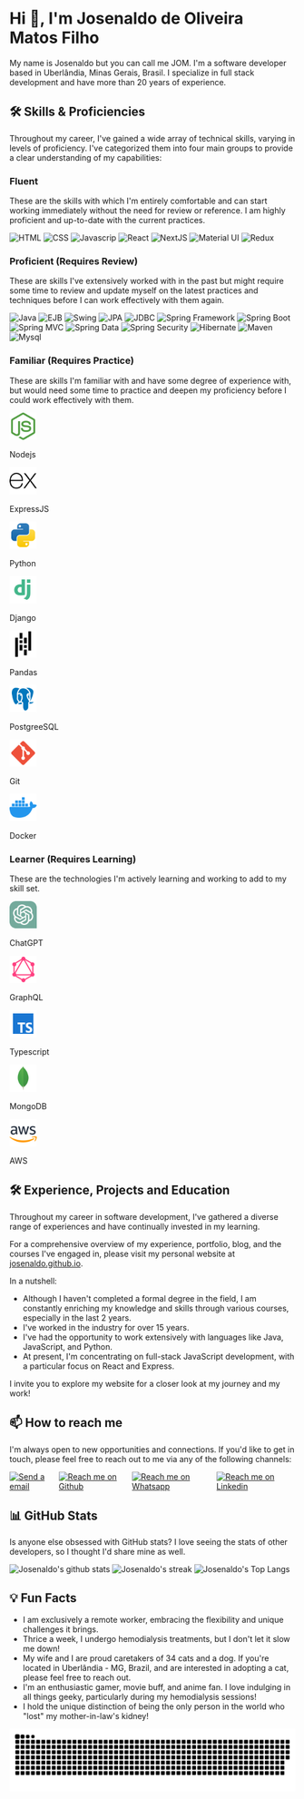 # Hi 👋, I'm Josenaldo de Oliveira Matos Filho

My name is Josenaldo but you can call me JOM. I'm a software developer based in Uberlândia, Minas Gerais, Brasil. I specialize in full stack development and have more than 20 years of experience.

## 🛠️ Skills & Proficiencies

Throughout my career, I've gained a wide array of technical skills, varying in levels of proficiency. I've categorized them into four main groups to provide a clear understanding of my capabilities:

### Fluent

These are the skills with which I'm entirely comfortable and can start working immediately without the need for review or reference. I am highly proficient and up-to-date with the current practices.

<img alt="HTML" src="https://img.shields.io/badge/HTML-E34F26.svg?style=for-the-badge&logo=html5&logoColor=white" height="32px" />
<img alt="CSS" src="https://img.shields.io/badge/CSS-1572B6.svg?style=for-the-badge&logo=css3&logoColor=white" height="32px" />
<img alt="Javascrip" src="https://img.shields.io/badge/JavaScript-F7DF1E.svg?style=for-the-badge&logo=css3&logoColor=323330" height="32px" />
<img alt="React" src="https://img.shields.io/badge/React-61DAFB.svg?style=for-the-badge&logo=react&logoColor=323330" height="32px" />
<img alt="NextJS" src="https://img.shields.io/badge/next.js-000000.svg?style=for-the-badge&logo=nextdotjs&logoColor=white" height="32px" />
<img alt="Material UI" src="https://img.shields.io/badge/Material%20UI-007FFF.svg?style=for-the-badge&logo=mui&logoColor=white" height="32px" />
<img alt="Redux" src="https://img.shields.io/badge/Redux-593D88?style=for-the-badge&logo=redux&logoColor=white" height="32px" />

### Proficient (Requires Review)

These are skills I've extensively worked with in the past but might require some time to review and update myself on the latest practices and techniques before I can work effectively with them again.

<img alt="Java" src="https://img.shields.io/badge/Java-Core-f89820?style=for-the-badge&labelColor=5382a1" height="32px" />
<img alt="EJB" src="https://img.shields.io/badge/Java-EJB-f89820?style=for-the-badge&labelColor=5382a1" height="32px" />
<img alt="Swing" src="https://img.shields.io/badge/Java-Swing-f89820?style=for-the-badge&labelColor=5382a1" height="32px" />
<img alt="JPA" src="https://img.shields.io/badge/Java-JPA-f89820?style=for-the-badge&labelColor=5382a1" height="32px" />
<img alt="JDBC" src="https://img.shields.io/badge/Java-JDBC-f89820?style=for-the-badge&labelColor=5382a1" height="32px" />

<img alt="Spring Framework" src="https://img.shields.io/badge/Spring-Framework-71ad51?style=for-the-badge&labelColor=3f602d" height="32px" />
<img alt="Spring Boot" src="https://img.shields.io/badge/Spring-Boot-71ad51?style=for-the-badge&labelColor=3f602d" height="32px" />
<img alt="Spring MVC" src="https://img.shields.io/badge/Spring-MVC-71ad51?style=for-the-badge&labelColor=3f602d" height="32px" />
<img alt="Spring Data" src="https://img.shields.io/badge/Spring-Data-71ad51?style=for-the-badge&labelColor=3f602d" height="32px" />
<img alt="Spring Security" src="https://img.shields.io/badge/Spring-Security-71ad51?style=for-the-badge&labelColor=3f602d" height="32px" />

<img alt="Hibernate" src="https://img.shields.io/badge/Hibernate-58666c?style=for-the-badge&labelColor=3f602d" height="32px" />
<img alt="Maven" src="https://img.shields.io/badge/Maven-5b2a65?style=for-the-badge&labelColor=3f602d" height="32px" />
<img alt="Mysql" src="https://img.shields.io/badge/Mysql-106c82?style=for-the-badge&labelColor=3f602d" height="32px" />

### Familiar (Requires Practice)

These are skills I'm familiar with and have some degree of experience with, but would need some time to practice and deepen my proficiency before I could work effectively with them.

<div class='icons'>
  <div class='icon'>
    <img alt="nodejs" src="images/skills/nodejs.svg" width="48px" >
    <p>Nodejs<p>
  </div>
  <div class='icon'>
    <img alt="expressjs" src="images/skills/expressjs.svg" width="48px" class='white'>
    <p>ExpressJS<p>
  </div>
  <div class='icon'>
    <img alt="python" src="images/skills/python.svg" width="48px">
    <p>Python<p>
  </div>
  <div class='icon'>
    <img alt="django" src="images/skills/django.svg" width="48px">
    <p>Django<p>
  </div>
  <div class='icon'>
    <img alt="pandas" src="images/skills/pandas.svg" width="48px" class='white'>
    <p>Pandas<p>
  </div>
  <div class='icon'>
    <img alt="postgreesql" src="images/skills/postgreesql.svg" width="48px" >
    <p>PostgreeSQL<p>
  </div>
  <div class='icon'>
    <img alt="git" src="images/skills/git.svg" width="48px" >
    <p>Git<p>
  </div>
  <div class='icon'>
    <img alt="docker" src="images/skills/docker.svg" width="48px" >
    <p>Docker<p>
  </div>
</div>

### Learner (Requires Learning)

These are the technologies I'm actively learning and working to add to my skill set.

<div class='icons'>
  <div class='icon'>
    <img alt="chatgpt" src="images/skills/chatgpt.svg" width="48px" >
    <p>ChatGPT<p>
  </div>
  <div class='icon'>
    <img alt="graphql" src="images/skills/graphql.svg" width="48px" >
    <p>GraphQL<p>
  </div>
  <div class='icon'>
    <img alt="typescript" src="images/skills/typescript.svg" width="48px" >
    <p>Typescript<p>
  </div>
  <div class='icon'>
    <img alt="mongo" src="images/skills/mongo.svg" width="48px" >
    <p>MongoDB<p>
  </div>
  <div class='icon'>
    <img alt="aws" src="images/skills/aws.svg" width="48px" >
    <p>AWS<p>
  </div>
</div>

## 🛠️ Experience, Projects and Education

Throughout my career in software development, I've gathered a diverse range of experiences and have continually invested in my learning.

For a comprehensive overview of my experience, portfolio, blog, and the courses I've engaged in, please visit my personal website at [josenaldo.github.io](https://josenaldo.github.io).

In a nutshell:

- Although I haven't completed a formal degree in the field, I am constantly enriching my knowledge and skills through various courses, especially in the last 2 years.
- I've worked in the industry for over 15 years.
- I've had the opportunity to work extensively with languages like Java, JavaScript, and Python.
- At present, I'm concentrating on full-stack JavaScript development, with a particular focus on React and Express.

I invite you to explore my website for a closer look at my journey and my work!

## 📫 How to reach me

I'm always open to new opportunities and connections. If you'd like to get in touch, please feel free to reach out to me via any of the following channels:

<div style="display: flex">

  <a href='mailto:josenaldo@gmail.com' target='_blank'>
    <img alt="Send a email" src="https://img.shields.io/badge/gmail-%23EA4335.svg?style=flat-square&logo=gmail&logoColor=white" height="32px" />
  </a>

  <a href='https://github.com/josenaldo' target='_blank'>
    <img alt="Reach me on Github" src="https://img.shields.io/badge/github-%23181717.svg?style=flat-square&logo=github&logoColor=white" height="32px">
  </a>

  <a href='https://wa.me/+5534991830215' target='_blank'>
    <img alt="Reach me on Whatsapp" src="https://img.shields.io/badge/whatsapp-%2325D366.svg?style=flat-square&logo=whatsapp&logoColor=white" height="32px" />
  </a>

  <a href='https://www.linkedin.com/in/josenaldo' target='_blank'>
    <img alt="Reach me on Linkedin" src="https://img.shields.io/badge/linkedin-%230A66C2.svg?style=flat-square&logo=linkedin&logoColor=white" height="32px" />
  </a>
</div>

## 📊 GitHub Stats

Is anyone else obsessed with GitHub stats? I love seeing the stats of other developers, so I thought I'd share mine as well.

<div class='center'>

![Josenaldo's github stats](https://github-readme-stats.vercel.app/api?username=josenaldo&show_icons=true&theme=tokyonight)
![Josenaldo's streak](https://github-readme-streak-stats.herokuapp.com/?user=josenaldo&theme=tokyonight)
![Josenaldo's Top Langs](https://github-readme-stats.vercel.app/api/top-langs/?username=josenaldo&theme=tokyonight&layout=compact)

</div>

## 💡 Fun Facts

- I am exclusively a remote worker, embracing the flexibility and unique challenges it brings.
- Thrice a week, I undergo hemodialysis treatments, but I don't let it slow me down!
- My wife and I are proud caretakers of 34 cats and a dog. If you're located in Uberlândia - MG, Brazil, and are interested in adopting a cat, please feel free to reach out.
- I'm an enthusiastic gamer, movie buff, and anime fan. I love indulging in all things geeky, particularly during my hemodialysis sessions!
- I hold the unique distinction of being the only person in the world who "lost" my mother-in-law's kidney!

<!--- snake -->
<picture>
  <source media="(prefers-color-scheme: dark)" srcset="https://github.com/josenaldo/josenaldo/blob/output/github-snake-dark.svg" />
  <source media="(prefers-color-scheme: light)" srcset="https://github.com/josenaldo/josenaldo/blob/output/github-snake.svg" />
  <img alt="github-snake" src="https://github.com/josenaldo/josenaldo/blob/output/github-snake.svg" />
</picture>
